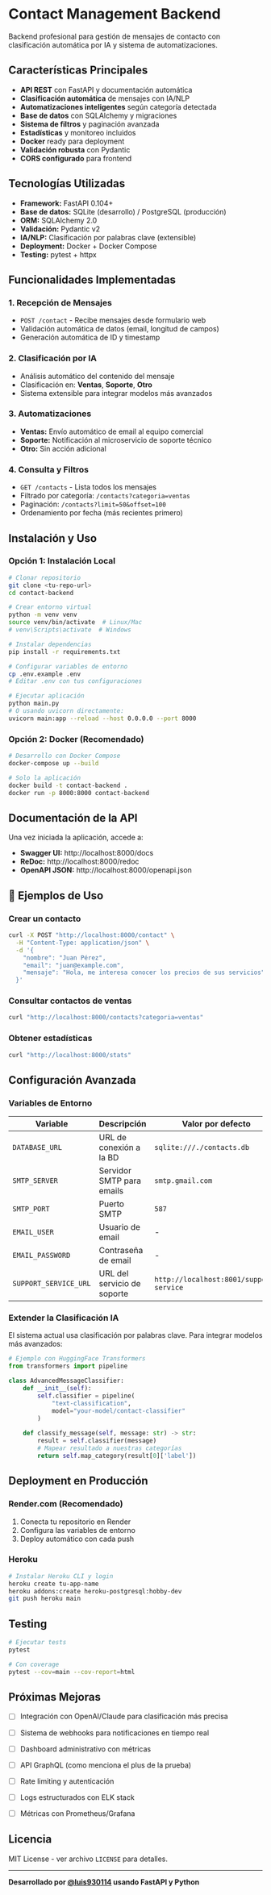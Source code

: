 #  Contact Management Backend

Backend profesional para gestión de mensajes de contacto con clasificación automática por IA y sistema de automatizaciones.

## Características Principales

- **API REST** con FastAPI y documentación automática
- **Clasificación automática** de mensajes con IA/NLP
- **Automatizaciones inteligentes** según categoría detectada
- **Base de datos** con SQLAlchemy y migraciones
- **Sistema de filtros** y paginación avanzada
- **Estadísticas** y monitoreo incluidos
- **Docker** ready para deployment
- **Validación robusta** con Pydantic
- **CORS configurado** para frontend

## Tecnologías Utilizadas

- **Framework:** FastAPI 0.104+
- **Base de datos:** SQLite (desarrollo) / PostgreSQL (producción)
- **ORM:** SQLAlchemy 2.0
- **Validación:** Pydantic v2
- **IA/NLP:** Clasificación por palabras clave (extensible)
- **Deployment:** Docker + Docker Compose
- **Testing:** pytest + httpx

## Funcionalidades Implementadas

### 1. Recepción de Mensajes
- `POST /contact` - Recibe mensajes desde formulario web
- Validación automática de datos (email, longitud de campos)
- Generación automática de ID y timestamp

### 2. Clasificación por IA
- Análisis automático del contenido del mensaje
- Clasificación en: **Ventas**, **Soporte**, **Otro**
- Sistema extensible para integrar modelos más avanzados

### 3. Automatizaciones
- **Ventas:** Envío automático de email al equipo comercial
- **Soporte:** Notificación al microservicio de soporte técnico
- **Otro:** Sin acción adicional

### 4. Consulta y Filtros
- `GET /contacts` - Lista todos los mensajes
- Filtrado por categoría: `/contacts?categoria=ventas`
- Paginación: `/contacts?limit=50&offset=100`
- Ordenamiento por fecha (más recientes primero)

## Instalación y Uso

### Opción 1: Instalación Local

```bash
# Clonar repositorio
git clone <tu-repo-url>
cd contact-backend

# Crear entorno virtual
python -m venv venv
source venv/bin/activate  # Linux/Mac
# venv\Scripts\activate  # Windows

# Instalar dependencias
pip install -r requirements.txt

# Configurar variables de entorno
cp .env.example .env
# Editar .env con tus configuraciones

# Ejecutar aplicación
python main.py
# O usando uvicorn directamente:
uvicorn main:app --reload --host 0.0.0.0 --port 8000
```

### Opción 2: Docker (Recomendado)

```bash
# Desarrollo con Docker Compose
docker-compose up --build

# Solo la aplicación
docker build -t contact-backend .
docker run -p 8000:8000 contact-backend
```

## Documentación de la API

Una vez iniciada la aplicación, accede a:

- **Swagger UI:** http://localhost:8000/docs
- **ReDoc:** http://localhost:8000/redoc
- **OpenAPI JSON:** http://localhost:8000/openapi.json

## 🧪 Ejemplos de Uso

### Crear un contacto
```bash
curl -X POST "http://localhost:8000/contact" \
  -H "Content-Type: application/json" \
  -d '{
    "nombre": "Juan Pérez",
    "email": "juan@example.com",
    "mensaje": "Hola, me interesa conocer los precios de sus servicios"
  }'
```

### Consultar contactos de ventas
```bash
curl "http://localhost:8000/contacts?categoria=ventas"
```

### Obtener estadísticas
```bash
curl "http://localhost:8000/stats"
```

## Configuración Avanzada

### Variables de Entorno

| Variable | Descripción | Valor por defecto |
|----------|-------------|-------------------|
| `DATABASE_URL` | URL de conexión a la BD | `sqlite:///./contacts.db` |
| `SMTP_SERVER` | Servidor SMTP para emails | `smtp.gmail.com` |
| `SMTP_PORT` | Puerto SMTP | `587` |
| `EMAIL_USER` | Usuario de email | - |
| `EMAIL_PASSWORD` | Contraseña de email | - |
| `SUPPORT_SERVICE_URL` | URL del servicio de soporte | `http://localhost:8001/support-service` |

### Extender la Clasificación IA

El sistema actual usa clasificación por palabras clave. Para integrar modelos más avanzados:

```python
# Ejemplo con HuggingFace Transformers
from transformers import pipeline

class AdvancedMessageClassifier:
    def __init__(self):
        self.classifier = pipeline(
            "text-classification",
            model="your-model/contact-classifier"
        )
    
    def classify_message(self, message: str) -> str:
        result = self.classifier(message)
        # Mapear resultado a nuestras categorías
        return self.map_category(result[0]['label'])
```

## Deployment en Producción

### Render.com (Recomendado)
1. Conecta tu repositorio en Render
2. Configura las variables de entorno
3. Deploy automático con cada push

### Heroku
```bash
# Instalar Heroku CLI y login
heroku create tu-app-name
heroku addons:create heroku-postgresql:hobby-dev
git push heroku main
```


## Testing

```bash
# Ejecutar tests
pytest

# Con coverage
pytest --cov=main --cov-report=html
```

## Próximas Mejoras

- [ ] Integración con OpenAI/Claude para clasificación más precisa
- [ ] Sistema de webhooks para notificaciones en tiempo real  
- [ ] Dashboard administrativo con métricas
- [ ] API GraphQL (como menciona el plus de la prueba)
- [ ] Rate limiting y autenticación
- [ ] Logs estructurados con ELK stack
- [ ] Métricas con Prometheus/Grafana


## Licencia

MIT License - ver archivo `LICENSE` para detalles.

---

**Desarrollado por [@luis930114](https://github.com/luis930114) usando FastAPI y Python**